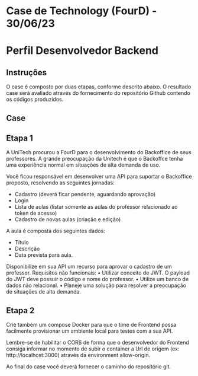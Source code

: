 # Case de Technology (FourD) - 30/06/23

# Perfil Desenvolvedor Backend

## Instruções
O case é composto por duas etapas, conforme descrito abaixo.
O resultado case será avaliado através do fornecimento do repositório Github contendo os códigos
produzidos.

## Case
## Etapa 1
A UniTech procurou a FourD para o desenvolvimento do Backoffice de seus professores. A grande
preocupação da Unitech é que o Backoffce tenha uma experiência normal em situações de alta
demanda de uso.

Você ficou responsável em desenvolver uma API para suportar o Backoffice proposto, resolvendo as
seguintes jornadas:
* Cadastro (deverá ficar pendente, aguardando aprovação)
* Login
* Lista de aulas (listar somente as aulas do professor relacionado ao token de acesso)
* Cadastro de novas aulas (criação e edição)

A aula é composta dos seguintes dados:
* Título
* Descrição
* Data prevista para aula.

Disponibilize em sua API um recurso para aprovar o cadastro de um professor.
Requisitos não funcionais:
• Utilizar conceito de JWT. O payload do JWT deve possuir o código e nome do professor.
• Utilize um banco de dados não relacional.
• Planeje uma solução para resolver a preocupação de situações de alta demanda.

## Etapa 2

Crie também um compose Docker para que o time de Frontend possa facilmente provisionar um
ambiente local para testes com a sua API.

Lembre-se de habilitar o CORS de forma que o desenvolvedor do Frontend consiga informar no
momento de subir o container a Url de origem (ex: http://localhost:3000) através da environment
allow-origin.

Ao final do case você deverá fornecer o caminho do repositório git.

